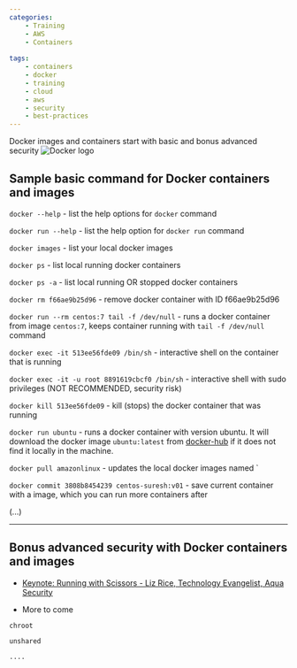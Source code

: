 ```yaml
---
categories:
    - Training
    - AWS
    - Containers
    
tags:
    - containers
    - docker
    - training
    - cloud
    - aws
    - security
    - best-practices
---
```


Docker images and containers start with basic and bonus advanced security ![Docker logo](/assets/images/docker-logo-horizontal-logo-monochromatic-white.png)

## Sample basic command for Docker containers and images

`docker --help` - list the help options for `docker` command

`docker run --help` - list the help option for `docker run` command

`docker images` - list your local docker images

`docker ps` - list local running docker containers

`docker ps -a` - list local running OR stopped docker containers

`docker rm f66ae9b25d96` - remove docker container with ID f66ae9b25d96

`docker run --rm centos:7 tail -f /dev/null` - runs a docker container from image `centos:7`, keeps container running with `tail -f /dev/null` command

`docker exec -it 513ee56fde09 /bin/sh` - interactive shell on the container that is running

`docker exec -it -u root 8891619cbcf0 /bin/sh` - interactive shell with sudo privileges (NOT RECOMMENDED, security risk)

`docker kill 513ee56fde09` - kill (stops) the docker container that was running

`docker run ubuntu` - runs a docker container with version ubuntu. It will download the docker image `ubuntu:latest` from [docker-hub](https://hub.docker.com/) if it does not find it locally in the machine.

`docker pull amazonlinux` - updates the local docker images named `

`docker commit 3808b8454239 centos-suresh:v01` - save current container with a image, which you can run more containers after

(...)

---

## Bonus advanced security with Docker containers and images

- [Keynote: Running with Scissors - Liz Rice, Technology Evangelist, Aqua Security](https://youtu.be/ltrV-Qmh3oY)

- More to come

`chroot`

`unshared`

`....`
